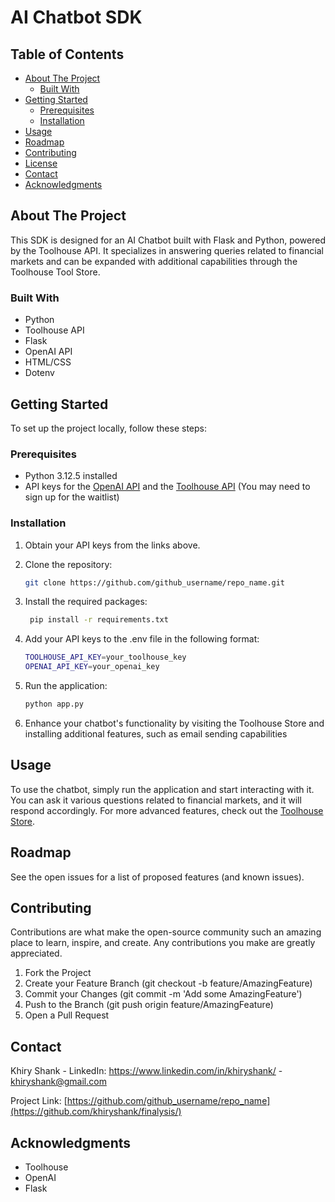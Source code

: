 # AI Chatbot SDK

## Table of Contents

- [About The Project](#about-the-project)
  - [Built With](#built-with)
- [Getting Started](#getting-started)
  - [Prerequisites](#prerequisites)
  - [Installation](#installation)
- [Usage](#usage)
- [Roadmap](#roadmap)
- [Contributing](#contributing)
- [License](#license)
- [Contact](#contact)
- [Acknowledgments](#acknowledgments)

## About The Project

This SDK is designed for an AI Chatbot built with Flask and Python, powered by the Toolhouse API. It specializes in answering queries related to financial markets and can be expanded with additional capabilities through the Toolhouse Tool Store.

### Built With

- Python
- Toolhouse API
- Flask
- OpenAI API
- HTML/CSS
- Dotenv

## Getting Started

To set up the project locally, follow these steps:

### Prerequisites

- Python 3.12.5 installed
- API keys for the [OpenAI API](https://platform.openai.com/api-keys) and the [Toolhouse API](https://app.toolhouse.ai/settings/api-keys) (You may need to sign up for the waitlist)

### Installation

1. Obtain your API keys from the links above.
2. Clone the repository:
   ```sh
   git clone https://github.com/github_username/repo_name.git

3. Install the required packages:

   ```sh
    pip install -r requirements.txt

4. Add your API keys to the .env file in the following format:
   ```sh
   TOOLHOUSE_API_KEY=your_toolhouse_key
   OPENAI_API_KEY=your_openai_key
5. Run the application:
    ```sh
   python app.py
6. Enhance your chatbot's functionality by visiting the Toolhouse Store and installing additional features, such as email sending capabilities

  
## Usage
To use the chatbot, simply run the application and start interacting with it. You can ask it various questions related to financial markets, and it will respond accordingly. For more advanced features, check out the [Toolhouse Store](https://app.toolhouse.ai/store).

## Roadmap
See the open issues for a list of proposed features (and known issues).

## Contributing

Contributions are what make the open-source community such an amazing place to learn, inspire, and create. Any contributions you make are greatly appreciated.

1. Fork the Project
2. Create your Feature Branch (git checkout -b feature/AmazingFeature)
3. Commit your Changes (git commit -m 'Add some AmazingFeature')
4. Push to the Branch (git push origin feature/AmazingFeature)
5. Open a Pull Request

## Contact
Khiry Shank - LinkedIn: https://www.linkedin.com/in/khiryshank/ - khiryshank@gmail.com

Project Link: [https://github.com/github_username/repo_name](https://github.com/khiryshank/finalysis/)

## Acknowledgments
  - Toolhouse
  - OpenAI
  - Flask




